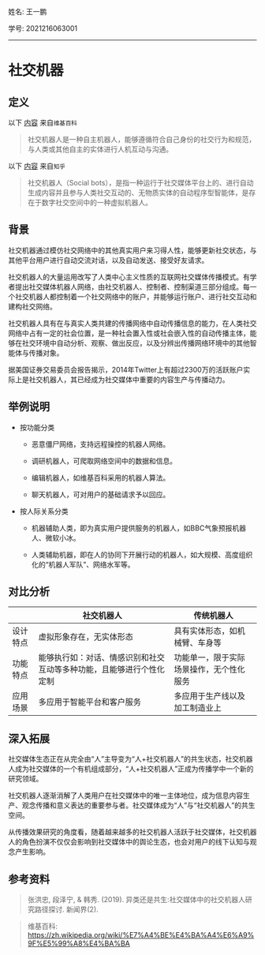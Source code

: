 姓名: 王一鹏
 
学号: 2021216063001

---
# 社交机器

## 定义

以下 [内容](https://zh.wikipedia.org/wiki/%E7%A4%BE%E4%BA%A4%E6%A9%9F%E5%99%A8%E4%BA%BA) 来自`维基百科`

>社交机器人是一种自主机器人，能够遵循符合自己身份的社交行为和规范，与人类或其他自主的实体进行人机互动与沟通。

以下 [内容](https://zhuanlan.zhihu.com/p/65367715) 来自`知乎`

>社交机器人（Social bots），是指一种运行于社交媒体平台上的、进行自动生成内容并且参与人类社交互动的、无物质实体的自动程序型智能体，是存在于数字社交空间中的一种虚拟机器人。

## 背景

社交机器通过模仿社交网络中的其他真实用户来习得人性，能够更新社交状态，与其他平台用户进行自动交流对话，以及自动发送、接受好友请求。

社交机器人的大量运用改写了人类中心主义性质的互联网社交媒体传播模式。有学者提出社交媒体机器人网络，由社交机器人、控制者、控制渠道三部分组成。每一个社交机器人都控制着一个社交网络中的账户，并能够运行账户、进行社交互动和建构社交网络。

社交机器人具有在与真实人类共建的传播网络中自动传播信息的能力，在人类社交网络中占有一定的社会位置，是一种社会置入性或社会嵌入性的自动传播主体，能够在社交环境中自动分析、观察、做出反应，以及分辨出传播网络环境中的其他智能体与传播对象。

据美国证券交易委员会报告揭示，2014年Twitter上有超过2300万的活跃账户实际上是社交机器人，其已经成为社交媒体中重要的内容生产与传播动力。

## 举例说明

+ 按功能分类

  + 恶意僵尸网络，支持远程操控的机器人网络。

  + 调研机器人，可爬取网络空间中的数据和信息。

  + 编辑机器人，如维基百科采用的机器人算法。

  + 聊天机器人，可对用户的基础请求予以回应。
 
+ 按人际关系分类

  + 机器辅助人类，即为真实用户提供服务的机器人，如BBC气象预报机器人、微软小冰。

  + 人类辅助机器，即在人的协同下开展行动的机器人，如大规模、高度组织化的“机器人军队”、网络水军等。

## 对比分析

|  | 社交机器人    | 传统机器人      | 
|--------|----------|------------|
| 设计特点    | 虚拟形象存在，无实体形态  |  具有实体形态，如机械臂、车身等    |
| 功能特点   | 能够执行如：对话、情感识别和社交互动等多种功能，且能够进行个性化定制 | 功能单一，限于实际场景操作，无个性化服务 |
| 应用场景   | 多应用于智能平台和客户服务 | 多应用于生产线以及加工制造业上 |

## 深入拓展

社交媒体生态正在从完全由“人”主导变为“人+社交机器人”的共生状态，社交机器人成为社交媒体的一个有机组成部分，“人+社交机器人”正成为传播学中一个新的研究领域。

社交机器人逐渐消解了人类用户在社交媒体中的唯一主体地位，成为信息内容生产、观念传播和意义表达的重要参与者。社交媒体成为“人”与“社交机器人”的共生空间。

从传播效果研究的角度看，随着越来越多的社交机器人活跃于社交媒体，社交机器人的角色扮演不仅仅会影响到社交媒体中的舆论生态，也会对用户的线下认知与观念产生影响。

## 参考资料

> 张洪忠, 段泽宁, & 韩秀. (2019). 异类还是共生:社交媒体中的社交机器人研究路径探讨. 新闻界(2).

> 维基百科: <https://zh.wikipedia.org/wiki/%E7%A4%BE%E4%BA%A4%E6%A9%9F%E5%99%A8%E4%BA%BA>

